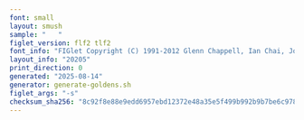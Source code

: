 ```yaml
---
font: small
layout: smush
sample: "   "
figlet_version: flf2 tlf2
font_info: "FIGlet Copyright (C) 1991-2012 Glenn Chappell, Ian Chai, John Cowan,"
layout_info: "20205"
print_direction: 0
generated: "2025-08-14"
generator: generate-goldens.sh
figlet_args: "-s"
checksum_sha256: "8c92f8e88e9edd6957ebd12372e48a35e5f499b992b9b7be6c978782bbc36062"
---
```


```text
   
   
   
   
   
```
